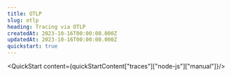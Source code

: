```yaml
---
title: OTLP
slug: otlp
heading: Tracing via OTLP
createdAt: 2023-10-16T00:00:00.000Z
updatedAt: 2023-10-16T00:00:00.000Z
quickstart: true
---
```


<QuickStart content={quickStartContent["traces"]["node-js"]["manual"]}/>

